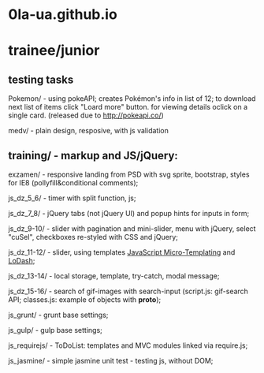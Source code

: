 # 0la-ua.github.io
# trainee/junior  

## testing tasks  
Pokemon/ -  using pokeAPI; creates Pokémon's info in list of 12; to download next list of items click "Loard more" button.
for viewing details oclick on a single card. (released due to http://pokeapi.co/)

medv/ - plain design, resposive, with js validation

## training/ - markup and JS/jQuery:
  
  exzamen/ - responsive landing from PSD with svg sprite, bootstrap, styles for IE8 (pollyfill&conditional comments);  
  
  js_dz_5_6/ - timer with split function, js;  
  
  js_dz_7_8/ - jQuery tabs (not jQuery UI) and popup hints for inputs in form;  
  
  js_dz_9-10/ - slider with pagination and mini-slider, menu with jQuery, select "cuSel", checkboxes re-styled with CSS and jQuery;  
  
  js_dz_11-12/ - slider, using templates [JavaScript Micro-Templating](http://ejohn.org/blog/javascript-micro-templating/) and [LoDash](https://lodash.com/docs#template);  
  
  js_dz_13-14/ - local storage, template, try-catch, modal message;  
  
  js_dz_15-16/ - search of gif-images with search-input (script.js: gif-search API; classes.js: example of objects with __proto__); 
  
  js_grunt/ - grunt base settings;  
  
  js_gulp/ - gulp base settings;   
  
  js_requirejs/ - ToDoList: templates  and MVC modules linked via require.js;  
  
  js_jasmine/ - simple jasmine unit test - testing js, without DOM;  
  


